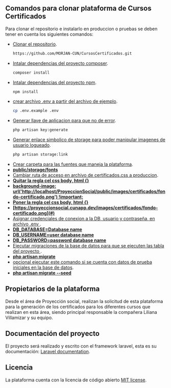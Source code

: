 ## Comandos para clonar plataforma de Cursos Certificados 

Para clonar el repositorio e instalarlo en produccion o pruebas se deben tener en cuenta los siguientes comandos:

- [Clonar el repositorio](#).
  ```bash
  https://github.com/MORJAN-CUN/CursosCertificados.git
- [Intalar dependencias del proyecto composer](#).
  ```bash
  composer install
- [Intalar dependencias del proyecto npm](#).
  ```bash
  npm install
- [crear archivo .env a partir del archivo de ejemplo](#).
  ```bash
  cp .env.example .env
- [Generar llave de aplicacion para que no de error](#).
  ```bash
  php artisan key:generate
- [Generar enlace simbolico de storage para poder manipular imagenes de usuario logueado](#).
  ```bash
  php artisan storage:link
- [Crear carpeta para las fuentes que maneja la plataforma](#).
- **[public/storage/fonts](#)**
- [Cambiar ruta de acceso en archivo de certificados.css a produccion](#).
- **[Quitar la regla cel css body, html {}](#)**
- **[background-image: url('http://localhost/ProyeccionSocial/public/images/certificados/fondo-certificado.png') !important;](#)**
- **[Poner la regla cel css body, html {}](#)**
- **[https://proyeccionsocial.cunapp.dev/images/certificados/fondo-certificado.png](#)**
- [Asignar credenciales de conexion a la DB, usuario y contraseña, en archivo .env ](#).
- **[DB_DATABASE=Database name](#)**
- **[DB_USERNAME=user database name](#)**
- **[DB_PASSWORD=password database name](#)**
- [Ejecutar migraciones de la base de datos para que se ejecuten las tabla del proyecto ](#).
- **[php artisan migrate](#)**
- [opcional ejecutar este comando si se cuenta con datos de prueba iniciales en la base de datos](#).
- **[php artisan migrate --seed](#)**

## Propietarios de la plataforma

Desde el área de Proyección social, realizan la solicitud de esta plataforma para la generación de los certificados para los diferentes cursos que realizan en esta área, siendo principal responsable la compañera Liliana Villamizar y su equipo.

## Documentación del proyecto

El proyecto será realizado y escrito con el framework laravel, esta es su documentación: [Laravel documentation](https://laravel.com/docs/).

## Licencia

La plataforma cuenta con la licencia de código abierto [MIT license](https://opensource.org/licenses/MIT).
